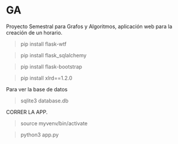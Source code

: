 # GA
Proyecto Semestral para Grafos y Algoritmos, aplicación web para la creación de un horario.
>pip install flask-wtf

>pip install flask_sqlalchemy

>pip install flask-bootstrap

>pip install xlrd==1.2.0

Para ver la base de datos
>sqlite3 database.db

CORRER LA APP.
>source myvenv/bin/activate

>python3 app.py
